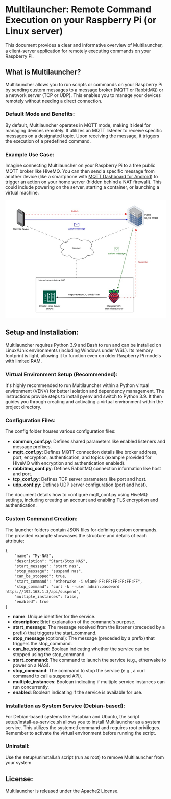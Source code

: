 

# Multilauncher: Remote Command Execution on your  Raspberry Pi (or Linux server)

This document provides a clear and informative overview of Multilauncher, a client-server application for remotely executing commands on your Raspberry Pi.

## What is Multilauncher?

Multilauncher allows you to run scripts or commands on your Raspberry Pi by sending custom messages to a message broker (MQTT or RabbitMQ) or a network server (TCP or UDP). This enables you to manage your devices remotely without needing a direct connection.

### Default Mode and Benefits:

By default, Multilauncher operates in MQTT mode, making it ideal for managing devices remotely. It utilizes an MQTT listener to receive specific messages on a designated topic. Upon receiving the message, it triggers the execution of a predefined command.

### Example Use Case:

Imagine connecting Multilauncher on your Raspberry Pi to a free public MQTT broker like HiveMQ. You can then send a specific message from another device (like a smartphone with [MQTT Dashboard for Android](https://play.google.com/store/apps/details?id=net.routix.mqttdash&hl=en-US)) to trigger an action on your home server (hidden behind a NAT firewall). This could include powering on the server, starting a container, or launching a virtual machine.

![enter image description here](img/mqtt.jpg)

## Setup and Installation:

Multilauncher requires Python 3.9 and Bash to run and can be installed on Linux/Unix environments (including Windows under WSL). Its memory footprint is light, allowing it to function even on older Raspberry Pi models with limited RAM.

### Virtual Environment Setup (Recommended):

It's highly recommended to run Multilauncher within a Python virtual environment (VENV) for better isolation and dependency management. The instructions provide steps to install pyenv and switch to Python 3.9. It then guides you through creating and activating a virtual environment within the project directory.

### Configuration Files:

The config folder houses various configuration files:

- **common_conf.py**: Defines shared parameters like enabled listeners and message prefixes.
- **mqtt_conf.py**: Defines MQTT connection details like broker address, port, encryption, authentication, and topics (example provided for HiveMQ with encryption and authentication enabled).
- **rabbitmq_conf.py**: Defines RabbitMQ connection information like host and port.
- **tcp_conf.py**: Defines TCP server parameters like port and host.
- **udp_conf.py**: Defines UDP server configuration (port and host).

The document details how to configure mqtt_conf.py using HiveMQ settings, including creating an account and enabling TLS encryption and authentication.

### Custom Command Creation:

The launcher folders contain JSON files for defining custom commands. The provided example showcases the structure and details of each attribute:

    {
	    "name": "My-NAS",
	    "description": "Start/Stop NAS",
	    "start_message": "start nas",
	    "stop_message": "suspend nas",
	    "can_be_stopped": true,
	    "start_command": "etherwake -i wlan0 FF:FF:FF:FF:FF:FF",
	    "stop_command": "curl -k --user admin:password https://192.168.1.3/api/suspend",
	    "multiple_instances": false,
	    "enabled": true
	}

- **name**: Unique identifier for the service.
- **description**: Brief explanation of the command's purpose.
- **start_message**: The message received from the listener (preceded by a prefix) that triggers the start_command.
- **stop_message** (optional): The message (preceded by a prefix) that triggers the stop_command.
- **can_be_stopped**: Boolean indicating whether the service can be stopped using the stop_command.
- **start_command**: The command to launch the service (e.g., etherwake to power on a NAS).
- **stop_command**: The command to stop the service (e.g., a curl command to call a suspend API).
- **multiple_instances**: Boolean indicating if multiple service instances can run concurrently.
- **enabled**: Boolean indicating if the service is available for use.

### Installation as System Service (Debian-based):

For Debian-based systems like Raspbian and Ubuntu, the script setup/install-as-service.sh allows you to install Multilauncher as a system service. This utilizes the systemctl command and requires root privileges. Remember to activate the virtual environment before running the script.

### Uninstall:

Use the setup/uninstall.sh script (run as root) to remove Multilauncher from your system.

## License:

Multilauncher is released under the Apache2 License.

